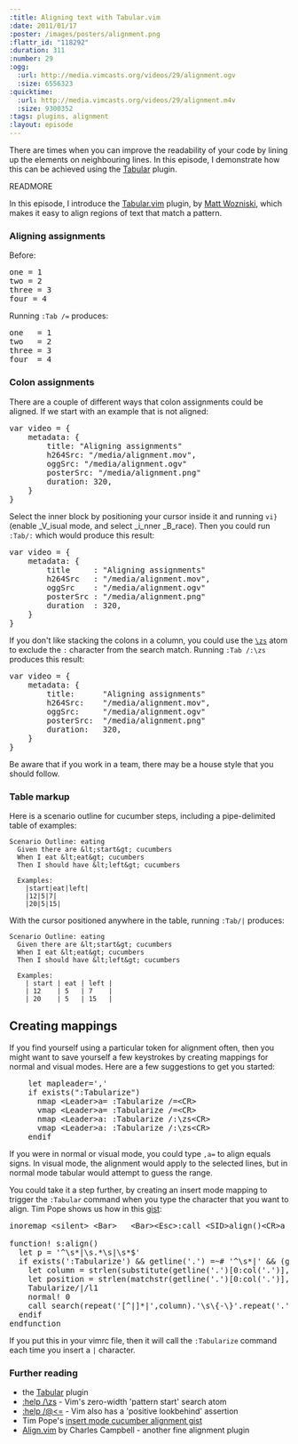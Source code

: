 ```yaml
--- 
:title: Aligning text with Tabular.vim
:date: 2011/01/17
:poster: /images/posters/alignment.png
:flattr_id: "118292"
:duration: 311
:number: 29
:ogg: 
  :url: http://media.vimcasts.org/videos/29/alignment.ogv
  :size: 6556323
:quicktime: 
  :url: http://media.vimcasts.org/videos/29/alignment.m4v
  :size: 9300352
:tags: plugins, alignment
:layout: episode
---
```


There are times when you can improve the readability of your code by lining up the elements on neighbouring lines. In this episode, I demonstrate how this can be achieved using the [Tabular][t] plugin.

[t]: https://github.com/godlygeek/tabular

READMORE


In this episode, I introduce the [Tabular.vim][t] plugin, by [Matt Wozniski][matt], which makes it easy to align regions of text that match a pattern.

### Aligning assignments ###

Before:

<pre class="brush: ruby">
one = 1
two = 2
three = 3
four = 4
</pre>

Running `:Tab /=` produces:

<pre class="brush: ruby">
one   = 1
two   = 2
three = 3
four  = 4
</pre>

### Colon assignments ###

There are a couple of different ways that colon assignments could be aligned. If we start with an example that is not aligned:

<pre class="brush: javascript">
var video = {
    metadata: {
        title: "Aligning assignments"
        h264Src: "/media/alignment.mov",
        oggSrc: "/media/alignment.ogv"
        posterSrc: "/media/alignment.png"
        duration: 320,
    }
}
</pre>

Select the inner block by positioning your cursor inside it and running `vi}` (enable _V_isual mode, and select _i_nner _B_race). Then you could run `:Tab/:` which would produce this result:

<pre class="brush: javascript">
var video = {
    metadata: {
        title     : "Aligning assignments"
        h264Src   : "/media/alignment.mov",
        oggSrc    : "/media/alignment.ogv"
        posterSrc : "/media/alignment.png"
        duration  : 320,
    }
}
</pre>

If you don't like stacking the colons in a column, you could use the [`\zs`][zs] atom to exclude the `:` character from the search match. Running `:Tab /:\zs` produces this result:

<pre class="brush: javascript">
var video = {
    metadata: {
        title:      "Aligning assignments"
        h264Src:    "/media/alignment.mov",
        oggSrc:     "/media/alignment.ogv"
        posterSrc:  "/media/alignment.png"
        duration:   320,
    }
}
</pre>

Be aware that if you work in a team, there may be a house style that you should follow.

### Table markup ###

Here is a scenario outline for cucumber steps, including a pipe-delimited table of examples:

    Scenario Outline: eating
      Given there are &lt;start&gt; cucumbers
      When I eat &lt;eat&gt; cucumbers
      Then I should have &lt;left&gt; cucumbers

      Examples:
        |start|eat|left|
        |12|5|7|
        |20|5|15|

With the cursor positioned anywhere in the table, running `:Tab/|` produces:

    Scenario Outline: eating
      Given there are &lt;start&gt; cucumbers
      When I eat &lt;eat&gt; cucumbers
      Then I should have &lt;left&gt; cucumbers

      Examples:
        | start | eat | left |
        | 12    | 5   | 7    |
        | 20    | 5   | 15   |

## Creating mappings

If you find yourself using a particular token for alignment often, then you might want to save yourself a few keystrokes by creating mappings for normal and visual modes. Here are a few suggestions to get you started:

<pre class="brush: vimscript">
    let mapleader=','
    if exists(&quot;:Tabularize&quot;)
      nmap &lt;Leader&gt;a= :Tabularize /=&lt;CR&gt;
      vmap &lt;Leader&gt;a= :Tabularize /=&lt;CR&gt;
      nmap &lt;Leader&gt;a: :Tabularize /:\zs&lt;CR&gt;
      vmap &lt;Leader&gt;a: :Tabularize /:\zs&lt;CR&gt;
    endif
</pre>

If you were in normal or visual mode, you could type `,a=` to align equals signs. In visual mode, the alignment would apply to the selected lines, but in normal mode tabular would attempt to guess the range.

You could take it a step further, by creating an insert mode mapping to trigger the `:Tabular` command when you type the character that you want to align. Tim Pope shows us how in this [gist][]:

<pre class="brush: vimscript">
inoremap &lt;silent&gt; &lt;Bar&gt;   &lt;Bar&gt;&lt;Esc&gt;:call &lt;SID&gt;align()&lt;CR&gt;a

function! s:align()
  let p = '^\s*|\s.*\s|\s*$'
  if exists(':Tabularize') &amp;&amp; getline('.') =~# '^\s*|' &amp;&amp; (getline(line('.')-1) =~# p || getline(line('.')+1) =~# p)
    let column = strlen(substitute(getline('.')[0:col('.')],'[^|]','','g'))
    let position = strlen(matchstr(getline('.')[0:col('.')],'.*|\s*\zs.*'))
    Tabularize/|/l1
    normal! 0
    call search(repeat('[^|]*|',column).'\s\{-\}'.repeat('.',position),'ce',line('.'))
  endif
endfunction
</pre>

If you put this in your vimrc file, then it will call the `:Tabularize` command each time you insert a `|` character.

### Further reading ###

* the [Tabular][t] plugin
* [:help /\zs][zs] - Vim's zero-width 'pattern start' search atom
* [:help /\@<=][plb] - Vim also has a 'positive lookbehind' assertion
* Tim Pope's [insert mode cucumber alignment gist][gist]
* [Align.vim][a] by Charles Campbell - another fine alignment plugin

[a]: http://www.vim.org/scripts/script.php?script_id=294
[t]: https://github.com/godlygeek/tabular
[matt]: https://github.com/godlygeek/
[gist]: https://gist.github.com/287147
[zs]: http://vimdoc.sourceforge.net/htmldoc/pattern.html#/\zs
[plb]: http://vimdoc.sourceforge.net/htmldoc/pattern.html#/\@<=

